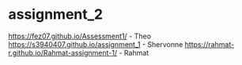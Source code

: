 # assignment_2
https://fez07.github.io/Assessment1/ - Theo
https://s3940407.github.io/assignment_1 - Shervonne
https://rahmat-r.github.io/Rahmat-assignment-1/ - Rahmat
